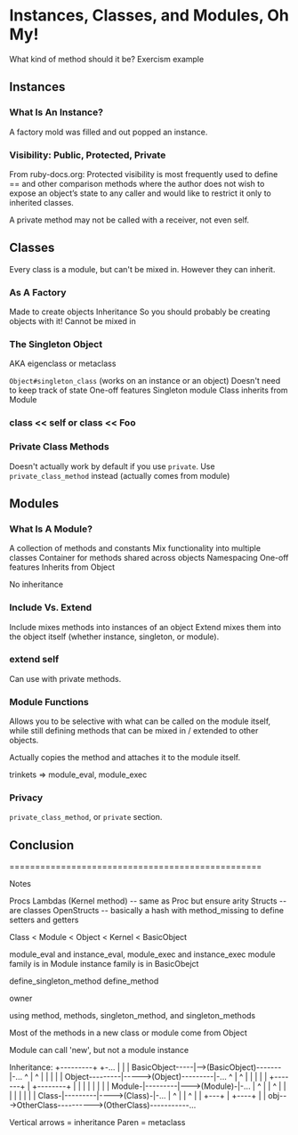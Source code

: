 # Instances, Classes, and Modules, Oh My!

What kind of method should it be?
Exercism example

## Instances

### What Is An Instance?

A factory mold was filled and out popped an instance.

### Visibility: Public, Protected, Private

From ruby-docs.org:
Protected visibility is most frequently used to define == and other comparison methods where the author does not wish to expose an object’s state to any caller and would like to restrict it only to inherited classes.

A private method may not be called with a receiver, not even self.

## Classes

Every class is a module, but can't be mixed in. However they can
inherit.

### As A Factory

Made to create objects
Inheritance
So you should probably be creating objects with it!
Cannot be mixed in

### The Singleton Object

AKA eigenclass or metaclass

`Object#singleton_class` (works on an instance or an object)
Doesn't need to keep track of state
One-off features
Singleton module
Class inherits from Module

### class << self or class << Foo

### Private Class Methods

Doesn't actually work by default if you use `private`.
Use `private_class_method` instead (actually comes from module)



## Modules

### What Is A Module?

A collection of methods and constants
Mix functionality into multiple classes
Container for methods shared across objects
Namespacing
One-off features
Inherits from Object

No inheritance

### Include Vs. Extend

Include mixes methods into instances of an object
Extend mixes them into the object itself (whether instance, singleton,
or module).

### extend self

Can use with private methods.

### Module Functions

Allows you to be selective with what can be called on the module itself,
while still defining methods that can be mixed in / extended to other objects.

Actually copies the method and attaches it to the module itself.

trinkets => module_eval, module_exec

### Privacy

`private_class_method`, or `private` section.

## Conclusion



=================================================

Notes

Procs
Lambdas (Kernel method) -- same as Proc but ensure arity
Structs -- are classes
OpenStructs -- basically a hash with method_missing to define setters
and getters

Class < Module < Object < Kernel < BasicObject

module_eval and instance_eval, module_exec and instance_exec
module family is in Module
instance family is in BasicObejct

define_singleton_method
define_method

owner

using method, methods, singleton_method, and singleton_methods

Most of the methods in a new class or module come from Object

Module can call 'new', but not a module instance

Inheritance:
                         +---------+             +-...
                         |         |             |
         BasicObject-----|-->(BasicObject)-------|-...
             ^           |         ^             |
             |           |         |             |
          Object---------|----->(Object)---------|-...
             ^           |         ^             |
             |           |         |             |
             +-------+   |         +--------+    |
             |       |   |         |        |    |
             |    Module-|---------|--->(Module)-|-...
             |       ^   |         |        ^    |
             |       |   |         |        |    |
             |     Class-|---------|---->(Class)-|-...
             |       ^   |         |        ^    |
             |       +---+         |        +----+
             |                     |
obj--->OtherClass---------->(OtherClass)-----------...

Vertical arrows = inheritance
Paren = metaclass
